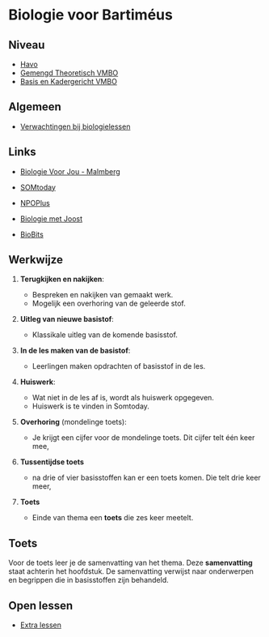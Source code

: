 # Biologie voor Bartiméus

## Niveau

* [Havo](havo/havo.md)
* [Gemengd Theoretisch VMBO](gt/gt.md)
* [Basis en Kadergericht VMBO](bk/bk.md)

## Algemeen

* [Verwachtingen bij biologielessen](lesplanning/Werkblad_Verwachtingen_Biologie.pdf)

## Links

* [Biologie Voor Jou - Malmberg](https://www.inloggenvo.malmberg.nl)
<!-- * [LessonUp](https://www.lessonup.com/site/nl) -->
* [SOMtoday](https://www.somtoday.nl)
* [NPOPlus](https://www.npoplus.nl)
* [Biologie met Joost](https://biologiemetjoost.nl)
* [BioBits](https://schooltv.nl/programma/bio-bits/afleveringen)

	<!--* [bs4 organnelen](https://www.youtube.com/watch?v=s6GFHnLS5Ro) -->

<!-- mb ede@b.nl inloggen bartimeus account -->
<!-- lessonup Zeemeeuw2015! -->

## Werkwijze
1. **Terugkijken en nakijken**:
   - Bespreken en nakijken van gemaakt werk.
   - Mogelijk een overhoring van de geleerde stof.

2. **Uitleg van nieuwe basistof**:
   - Klassikale uitleg van de komende basisstof.

3. **In de les maken van de basistof**:
   - Leerlingen maken opdrachten of basisstof in de les.

4. **Huiswerk**:
   - Wat niet in de les af is, wordt als huiswerk opgegeven.
   - Huiswerk is te vinden in Somtoday.

5. **Overhoring** (mondelinge toets):
   - Je krijgt een cijfer voor de mondelinge toets. Dit cijfer telt één keer mee,

6. **Tussentijdse toets**
   - na drie of vier basisstoffen kan er een toets komen. Die telt drie keer meer,
 
6. **Toets**
   - Einde van thema een **toets** die zes keer meetelt.


## Toets
Voor de toets leer je de samenvatting van het thema. Deze **samenvatting** staat achterin het hoofdstuk. De samenvatting verwijst naar onderwerpen en begrippen die in basisstoffen zijn behandeld.

## Open lessen
* [Extra lessen](openlessen/openlessen.md)